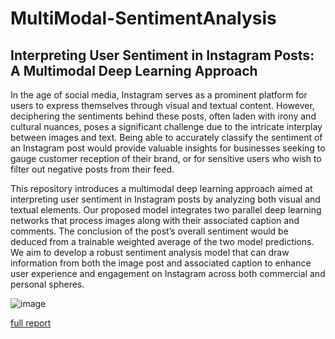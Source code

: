 # MultiModal-SentimentAnalysis
## Interpreting User Sentiment in Instagram Posts: A Multimodal Deep Learning Approach

In the age of social media, Instagram serves as a prominent platform for users to express themselves through visual and textual content. However, deciphering the sentiments behind these posts, often laden with irony and cultural nuances, poses a significant challenge due to the intricate interplay between images and text. Being able to accurately classify the sentiment of an Instagram post would provide valuable insights for businesses seeking to gauge customer reception of their brand, or for sensitive users who wish to filter out negative posts from their feed. 

This repository introduces a multimodal deep learning approach aimed at interpreting user sentiment in Instagram posts by analyzing both visual and textual elements. Our proposed model integrates two parallel deep learning networks that process images along with their associated caption and comments. The conclusion of the post’s overall sentiment would be deduced from a trainable weighted average of the two model predictions. We aim to develop a robust sentiment analysis model that can draw information from both the image post and associated caption to enhance user experience and engagement on Instagram across both commercial and personal spheres.


![image](https://github.com/charlottevedrines/MultiModal-SentimentAnalysis/assets/97196465/e49b547e-7c5b-44a5-8429-6a562d9bb9cd)


[full report](Final_Report.pdf)
